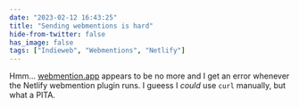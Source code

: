 ```yaml
---
date: "2023-02-12 16:43:25"
title: "Sending webmentions is hard"
hide-from-twitter: false
has_image: false
tags: ["Indieweb", "Webmentions", "Netlify"]
---
```


Hmm… [webmention.app](https://webmention.app) appears to be no more and I get an error whenever the Netlify webmention plugin runs. I gueess I _could_ use `curl` manually, but what a PITA.
